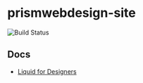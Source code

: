 # prismwebdesign-site

![Build Status](https://travis-ci.org/prismwebdesign/prismwebdesign-site.svg?branch=master)

## Docs

- [Liquid for Designers](https://github.com/Shopify/liquid/wiki/Liquid-for-Designers)
